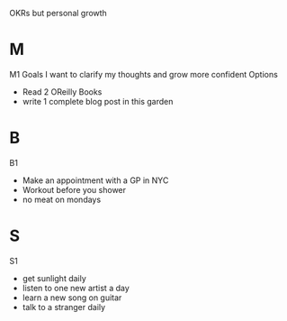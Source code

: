 OKRs but personal growth

# M
M1
Goals
I want to clarify my thoughts and grow more confident
Options
- Read 2 OReilly Books
- write 1 complete blog post in this garden

# B
B1
- Make an appointment with a GP in NYC
- Workout before you shower
- no meat on mondays

# S
S1
- get sunlight daily
- listen to one new artist a day
- learn a new song on guitar
- talk to a stranger daily
